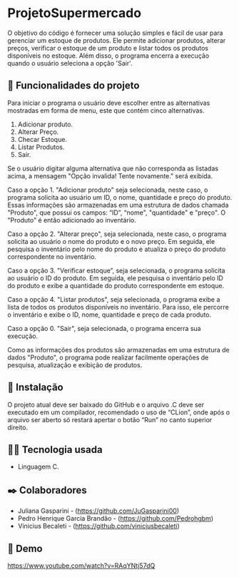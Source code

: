 # ProjetoSupermercado

O objetivo do código é fornecer uma solução simples e fácil de usar para gerenciar um estoque de produtos. Ele permite adicionar produtos, alterar preços, verificar o estoque de um produto e listar todos os produtos disponíveis no estoque. Além disso, o programa encerra a execução quando o usuário seleciona a opção 'Sair'.


## 🚀 Funcionalidades do projeto

Para iniciar o programa o usuário deve escolher entre as alternativas mostradas em forma de menu, este que contém cinco alternativas.
1.	Adicionar produto.
2.	Alterar Preço.
3.	Checar Estoque.
4.	Listar Produtos.
0.	Sair.

Se o usuário digitar alguma alternativa que não corresponda as listadas acima, a mensagem "Opção invalida! Tente novamente." será exibida.

Caso a opção 1. "Adicionar produto" seja selecionada, neste caso, o programa solicita ao usuário um ID, o nome, quantidade e preço do produto. Essas informações são armazenadas em uma estrutura de dados chamada "Produto", que possui os campos: “ID”, “nome", "quantidade" e "preço". O "Produto" é então adicionado ao inventário.

Caso a opção 2. "Alterar preço", seja selecionada, neste caso, o programa solicita ao usuário o nome do produto e o novo preço. Em seguida, ele pesquisa o inventário pelo nome do produto e atualiza o preço do produto correspondente no inventário.

Caso a opção 3. "Verificar estoque”, seja selecionada, o programa solicita ao usuário o ID do produto. Em seguida, ele pesquisa o inventário pelo ID do produto e exibe a quantidade do produto correspondente em estoque.

Caso a opção 4. "Listar produtos", seja selecionada, o programa exibe a lista de todos os produtos disponíveis no inventário. Para isso, ele percorre o inventário e exibe o ID, nome, quantidade e preço de cada produto.

Caso a opção 0. "Sair", seja selecionada, o programa encerra sua execução.

Como as informações dos produtos são armazenadas em uma estrutura de dados "Produto", o programa pode realizar facilmente operações de pesquisa, atualização e exibição de produtos.


## 🔧 Instalação

O projeto atual deve ser baixado do GitHub e o arquivo .C deve ser executado em um compilador, recomendado o uso de “CLion”, onde após o arquivo ser aberto só restará apertar o botão “Run” no canto superior direito.


## 👩‍💻 Tecnologia usada

* Linguagem C.


## ✒️ Colaboradores

* Juliana Gasparini - (https://github.com/JuGasparini00)
* Pedro Henrique Garcia Brandão - (https://github.com/Pedrohgbm)
* Vinicius Becaleti - (https://github.com/viniciusbecaleti)


## 🎥 Demo

https://www.youtube.com/watch?v=RAqYNtj57dQ





